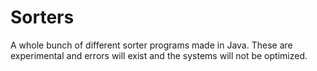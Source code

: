 # Sorters
A whole bunch of different sorter programs made in Java. These are experimental and errors will exist and the systems will not be optimized.
